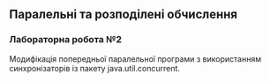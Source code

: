 ## Паралельні та розподілені обчислення
### Лабораторна робота №2
Модифікація попередньої паралельної програми з використанням синхронізаторів із пакету java.util.concurrent.

